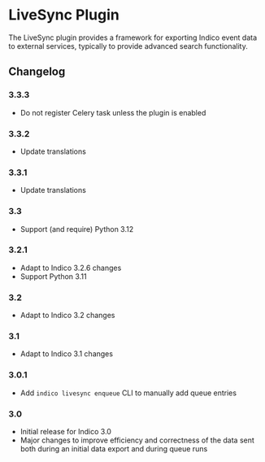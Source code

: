 # LiveSync Plugin

The LiveSync plugin provides a framework for exporting Indico event data to
external services, typically to provide advanced search functionality.

## Changelog

### 3.3.3

- Do not register Celery task unless the plugin is enabled

### 3.3.2

- Update translations

### 3.3.1

- Update translations

### 3.3

- Support (and require) Python 3.12

### 3.2.1

- Adapt to Indico 3.2.6 changes
- Support Python 3.11

### 3.2

- Adapt to Indico 3.2 changes

### 3.1

- Adapt to Indico 3.1 changes

### 3.0.1

- Add `indico livesync enqueue` CLI to manually add queue entries

### 3.0

- Initial release for Indico 3.0
- Major changes to improve efficiency and correctness of the data sent both
  during an initial data export and during queue runs

